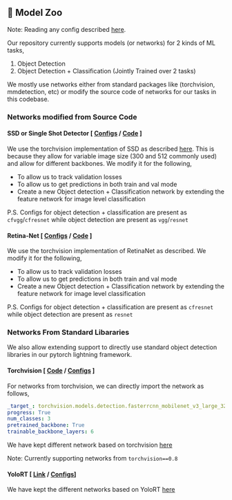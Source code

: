 ## 🚀 Model Zoo

Note: Reading any config described [here](configs).

Our repository currently supports models (or networks) for 2 kinds of ML tasks,
1. Object Detection
2. Object Detection + Classification (Jointly Trained over 2 tasks)

We mostly use networks either from standard packages like (torchvision, mmdetection, etc) or modify the source code of networks for our tasks in this codebase.

### Networks modified from Source Code

#### SSD or Single Shot Detector [ [Configs](configs/defaults/ssd) / [Code](src/networks/ssd/) ]
We use the torchvision implementation of SSD as described [here](https://pytorch.org/blog/torchvision-ssd-implementation/). This is because they allow for variable image size (300 and 512 commonly used) and allow for different backbones. We modify it for the following,
- To allow us to track validation losses
- To allow us to get predictions in both train and val mode
- Create a new Object detection + Classification network by extending the feature network for image level classification

P.S. Configs for object detection + classification are present as `cfvgg`/`cfresnet` while object detection are present as `vgg`/`resnet`

#### Retina-Net [ [Configs](configs/defaults/retina-net) / [Code](src/networks/retine_net/) ]
We use the torchvision implementation of RetinaNet as described. We modify it for the following,
- To allow us to track validation losses
- To allow us to get predictions in both train and val mode
- Create a new Object detection + Classification network by extending the feature network for image level classification

P.S. Configs for object detection + classification are present as `cfresnet` while object detection are present as `resnet`

### Networks From Standard Libararies

We also allow extending support to directly use standard object detection libraries in our pytorch lightning framework.

#### Torchvision [ [Code](https://pytorch.org/vision/0.8/models.html#object-detection-instance-segmentation-and-person-keypoint-detection) / [Configs](configs/defaults/faster_rcnn/) ]
For networks from torchvision, we can directly import the network as follows,
```yaml
_target_: torchvision.models.detection.fasterrcnn_mobilenet_v3_large_320_fpn
progress: True
num_classes: 3
pretrained_backbone: True
trainable_backbone_layers: 6
```
We have kept different network based on torchvision [here](configs/model/network/torchvision/faster_rcnn)

Note: Currently supporting networks from `torchvision==0.8`

#### YoloRT [ [Link](https://github.com/zhiqwang/yolov5-rt-stack) / [Configs](configs/defaults/yolov5/)]
We have kept the different networks based on YoloRT [here](configs/model/network/yolov5/)
